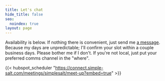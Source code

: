 ```yaml
---
title: Let's chat
hide_title: false
seo:
  noindex: true
layout: page
---
```

Availability is below. If nothing there is convenient, just send me [a message](/contact/). Because my days are unpredictable; I'll confirm your slot within a couple business days. Please bother me if I don't. If you're not local, just put your preferred comms channel in the "where".

{{< hubspot_scheduler "https://connect.simple-salt.com/meetings/simplesalt/meet-up?embed=true" >}}
